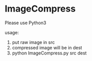 # ImageCompress

Please use Python3

usage:
1. put raw image in src
2. compressed image will be in dest
3. python ImageCompress.py src dest
